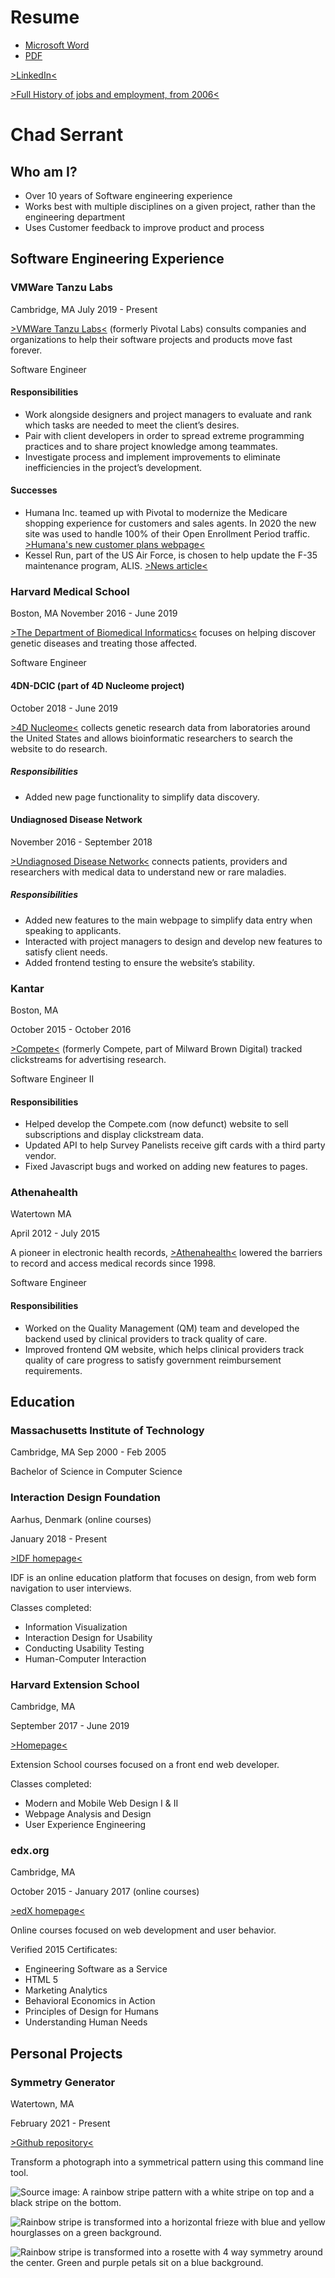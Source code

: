 # Resume
- [Microsoft Word](https://filedn.com/lTPv2PNvi3Mk1DQSsInvIG5/Resume/2021-09-19-Chad-Serrant-Resume.docx)
- [PDF](https://filedn.com/lTPv2PNvi3Mk1DQSsInvIG5/Resume/2021-09-19-Chad-Serrant-Resume.pdf)

[>LinkedIn<](https://www.linkedin.com/in/chad-serrant-08205514/)

[>Full History of jobs and employment, from 2006<](./fullHistory.md)
# Chad Serrant
## Who am I?
- Over 10 years of Software engineering experience
- Works best with multiple disciplines on a given project, rather than the engineering department
- Uses Customer feedback to improve product and process

## Software Engineering Experience
### VMWare Tanzu Labs
Cambridge, MA
July 2019 - Present

[>VMWare Tanzu Labs<](https://tanzu.vmware.com/labs) (formerly Pivotal Labs) consults companies and organizations to help their software projects and products move fast forever.

Software Engineer
#### Responsibilities
- Work alongside designers and project managers to evaluate and rank which tasks are needed to meet the client’s desires.
- Pair with client developers in order to spread extreme programming practices and to share project knowledge among teammates.
- Investigate process and implement improvements to eliminate inefficiencies in the project’s development.
#### Successes
- Humana Inc. teamed up with Pivotal to modernize the Medicare shopping experience for customers and sales agents. In 2020 the new site was used to handle 100% of their Open Enrollment Period traffic. [>Humana's new customer plans webpage<](https://plans.humana.com/)
- Kessel Run, part of the US Air Force, is chosen to help update the F-35 maintenance program, ALIS. [>News article<](https://www.airforcemag.com/f-35-program-dumps-alis-for-odin/)

### Harvard Medical School
Boston, MA
November 2016 - June 2019

[>The Department of Biomedical Informatics<](https://dbmi.hms.harvard.edu/) focuses on helping discover genetic diseases and treating those affected.

Software Engineer
#### 4DN-DCIC (part of 4D Nucleome project)
October 2018 - June 2019

[>4D Nucleome<](https://compbio.hms.harvard.edu/4dn-dcic) collects genetic research data from laboratories around the United States and allows bioinformatic researchers to search the website to do research.

##### Responsibilities
- Added new page functionality to simplify data discovery.

#### Undiagnosed Disease Network
November 2016 - September 2018

[>Undiagnosed Disease Network<](https://undiagnosed.hms.harvard.edu/) connects patients, providers and researchers with medical 
data to understand new or rare maladies. 

##### Responsibilities
- Added new features to the main webpage to simplify data entry when speaking to applicants.
- Interacted with project managers to design and develop new features to satisfy client needs.
- Added frontend testing to ensure the website’s stability.

### Kantar
Boston, MA

October 2015 - October 2016

[>Compete<](https://www.kantar.com/north-america) (formerly Compete, part of Milward Brown Digital) tracked clickstreams for advertising research.

Software Engineer II
#### Responsibilities
- Helped develop the Compete.com (now defunct) website to sell subscriptions and display clickstream data.
- Updated API to help Survey Panelists receive gift cards with a third party vendor.
- Fixed Javascript bugs and worked on adding new features to pages.

### Athenahealth
Watertown MA

April 2012 - July 2015

A pioneer in electronic health records, [>Athenahealth<](https://www.athenahealth.com/) lowered the barriers to record and access medical records since 1998.

Software Engineer
#### Responsibilities
- Worked on the Quality Management (QM) team and developed the backend used by clinical providers to track quality of care.
- Improved frontend QM website, which helps clinical providers track quality of care progress to satisfy government reimbursement requirements.

## Education
### Massachusetts Institute of Technology
Cambridge, MA
Sep 2000 - Feb 2005

Bachelor of Science in Computer Science

### Interaction Design Foundation
Aarhus, Denmark (online courses)

January 2018 - Present

[>IDF homepage<](https://www.interaction-design.org/)

IDF is an online education platform that focuses on design, from web form navigation to user interviews.

Classes completed:
- Information Visualization
- Interaction Design for Usability
- Conducting Usability Testing
- Human-Computer Interaction

### Harvard Extension School
Cambridge, MA

September 2017 - June 2019

[>Homepage<](https://extension.harvard.edu/)

Extension School courses focused on a front end web developer.

Classes completed: 
- Modern and Mobile Web Design I & II
- Webpage Analysis and Design
- User Experience Engineering

### edx.org
Cambridge, MA

October 2015 - January 2017 (online courses)

[>edX homepage<](https://www.edx.org/)

Online courses focused on web development and user behavior.

Verified 2015 Certificates: 
- Engineering Software as a Service 
- HTML 5
- Marketing Analytics
- Behavioral Economics in Action 
- Principles of Design for Humans
- Understanding Human Needs

## Personal Projects
### Symmetry Generator
Watertown, MA

February 2021 - Present

[>Github repository<](https://github.com/Chadius/creating-symmetry/)

Transform a photograph into a symmetrical pattern using this command line tool.

![Source image: A rainbow stripe pattern with a white stripe on top and a black stripe on the bottom.](https://github.com/Chadius/creating-symmetry/raw/main/example/rainbow_stripe.png)

![Rainbow stripe is transformed into a horizontal frieze with blue and yellow hourglasses on a green background.](https://github.com/Chadius/creating-symmetry/raw/main/example/friezes/rainbow_stripe_frieze_p11m_and_p11g.png)

![Rainbow stripe is transformed into a rosette with 4 way symmetry around the center. Green and purple petals sit on a blue background.](https://github.com/Chadius/creating-symmetry/raw/main/example/rosettes/rainbow_stripe_rosette_2.png)
